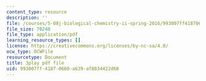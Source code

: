 ```yaml
---
content_type: resource
description: ''
file: /courses/5-08j-biological-chemistry-ii-spring-2016/993007ff41870660a639af8834422d68_UzMEzYQOFRA.pdf
file_size: 70248
file_type: application/pdf
learning_resource_types: []
license: https://creativecommons.org/licenses/by-nc-sa/4.0/
ocw_type: OCWFile
resourcetype: Document
title: 3play pdf file
uid: 993007ff-4187-0660-a639-af8834422d68
---
```

